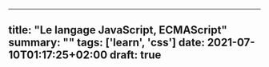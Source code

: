 
---
title: "Le langage JavaScript, ECMAScript"
summary: ""
tags: ['learn', 'css']
date: 2021-07-10T01:17:25+02:00
draft: true
---
